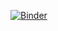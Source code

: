 [![Binder](https://mybinder.org/badge_logo.svg)](https://mybinder.org/v2/gh/CurlyDoge/my_nbooks/HEAD)
